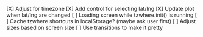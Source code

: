 [X] Adjust for timezone
[X] Add control for selecting lat/lng
[X] Update plot when lat/lng are changed
[ ] Loading screen while tzwhere.init() is running
[ ] Cache tzwhere shortcuts in localStorage? (maybe ask user first)
[ ] Adjust sizes based on screen size
[ ] Use transitions to make it pretty
